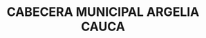 ---
title: CABECERA MUNICIPAL ARGELIA CAUCA
url: /cabecera-municipal-argelia-cauca/
latitude: 2.257
longitude: -77.249
---